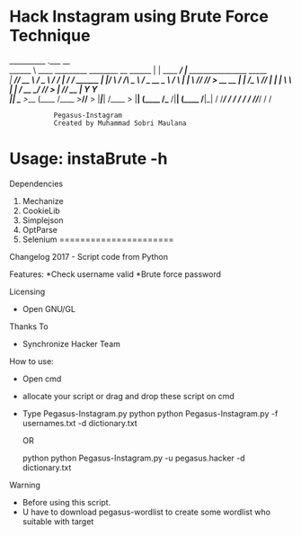 
Hack Instagram using Brute Force Technique
===========================================
__________                                                  .___                 __                                       
\______   \ ____   _________    ________ __  ______         |   | ____   _______/  |______     ________________    _____  
 |     ___// __ \ / ___\__  \  /  ___/  |  \/  ___/  ______ |   |/    \ /  ___/\   __\__  \   / ___\_  __ \__  \  /     \ 
 |    |   \  ___// /_/  > __ \_\___ \|  |  /\___ \  /_____/ |   |   |  \\___ \  |  |  / __ \_/ /_/  >  | \// __ \|  Y Y  \
 |____|    \___  >___  (____  /____  >____//____  >         |___|___|  /____  > |__| (____  /\___  /|__|  (____  /__|_|  /
               \/_____/     \/     \/           \/                   \/     \/            \//_____/            \/      \/

			   Pegasus-Instagram
			   Created by Muhammad Sobri Maulana

			   
Usage: instaBrute -h
======================
Dependencies

1. Mechanize
2. CookieLib
3. Simplejson
4. OptParse
5. Selenium
======================

Changelog
2017 - Script code from Python

Features:
*Check username valid
*Brute force password

Licensing
* Open GNU/GL

Thanks To
* Synchronize Hacker Team

How to use:
* Open cmd
* allocate your script or drag and drop these script on cmd
* Type Pegasus-Instagram.py 
    python
	python Pegasus-Instagram.py -f usernames.txt -d dictionary.txt
    
	OR
	
    python
	python Pegasus-Instagram.py -u pegasus.hacker -d dictionary.txt

Warning
* Before using this script.
* U have to download pegasus-wordlist to create some wordlist who suitable with target
